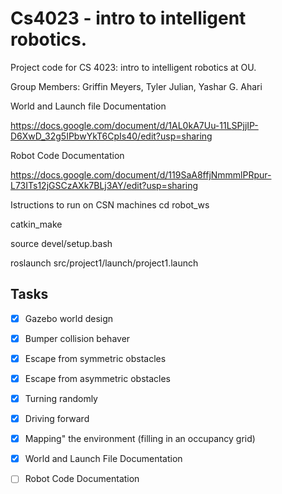 # Cs4023 - intro to intelligent robotics.
Project code for CS 4023: intro to intelligent robotics at OU.

Group Members: Griffin Meyers, Tyler Julian, Yashar G. Ahari

World and Launch file Documentation

https://docs.google.com/document/d/1AL0kA7Uu-11LSPjjIP-D6XwD_32g5IPbwYkT6CpIs40/edit?usp=sharing

Robot Code Documentation

https://docs.google.com/document/d/119SaA8ffjNmmmlPRpur-L73ITs12jGSCzAXk7BLj3AY/edit?usp=sharing

Istructions to run on CSN machines
cd robot_ws

catkin_make

source devel/setup.bash

roslaunch src/project1/launch/project1.launch


## Tasks 
- [x] Gazebo world design
- [x] Bumper collision behaver 
- [x] Escape from symmetric obstacles 
- [x] Escape from asymmetric obstacles
- [x] Turning randomly 
- [x] Driving forward
- [x] Mapping" the environment (filling in an occupancy grid)
- [x] World and Launch File Documentation
- [ ] Robot Code Documentation


